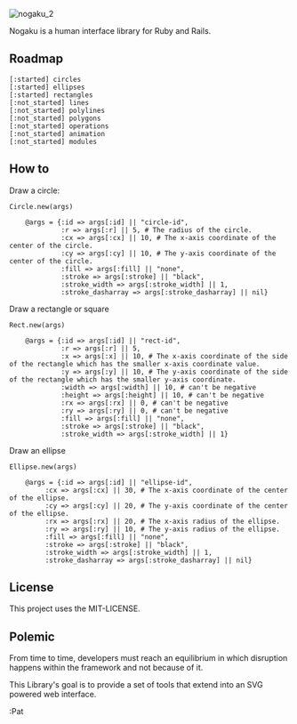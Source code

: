 ![nogaku_2](https://f.cloud.github.com/assets/900966/1415024/aeeabf4e-3ed0-11e3-890b-4349a8d5373f.png)

Nogaku is a human interface library for Ruby and Rails.

## Roadmap

```
[:started] circles 
[:started] ellipses 
[:started] rectangles 
[:not_started] lines 
[:not_started] polylines 
[:not_started] polygons 
[:not_started] operations 
[:not_started] animation 
[:not_started] modules 
```

## How to

Draw a circle:

```
Circle.new(args)

    @args = {:id => args[:id] || "circle-id",
             :r => args[:r] || 5, # The radius of the circle.
             :cx => args[:cx] || 10, # The x-axis coordinate of the center of the circle.
             :cy => args[:cy] || 10, # The y-axis coordinate of the center of the circle.
             :fill => args[:fill] || "none",
             :stroke => args[:stroke] || "black",
             :stroke_width => args[:stroke_width] || 1,
             :stroke_dasharray => args[:stroke_dasharray] || nil}
```
Draw a rectangle or square
```
Rect.new(args)

    @args = {:id => args[:id] || "rect-id",
             :r => args[:r] || 5,
             :x => args[:x] || 10, # The x-axis coordinate of the side of the rectangle which has the smaller x-axis coordinate value.
             :y => args[:y] || 10, # The y-axis coordinate of the side of the rectangle which has the smaller y-axis coordinate.
             :width => args[:width] || 10, # can't be negative
             :height => args[:height] || 10, # can't be negative
             :rx => args[:rx] || 0, # can't be negative
             :ry => args[:ry] || 0, # can't be negative  
             :fill => args[:fill] || "none",
             :stroke => args[:stroke] || "black",
             :stroke_width => args[:stroke_width] || 1}

```
Draw an ellipse
```
Ellipse.new(args)

    @args = {:id => args[:id] || "ellipse-id",
         :cx => args[:cx] || 30, # The x-axis coordinate of the center of the ellipse.
         :cy => args[:cy] || 20, # The y-axis coordinate of the center of the ellipse.
         :rx => args[:rx] || 20, # The x-axis radius of the ellipse.
         :ry => args[:ry] || 10, # The y-axis radius of the ellipse.
         :fill => args[:fill] || "none",
         :stroke => args[:stroke] || "black",
         :stroke_width => args[:stroke_width] || 1,
         :stroke_dasharray => args[:stroke_dasharray] || nil}
```



## License

This project uses the MIT-LICENSE.

## Polemic

From time to time, developers must reach an equilibrium in which disruption happens within the framework and not because of it. 

This Library's goal is to provide a set of tools that extend into an SVG powered web interface.

:Pat
